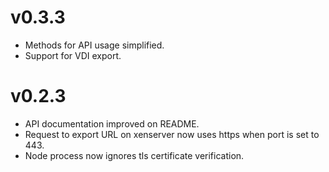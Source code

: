 # v0.3.3
- Methods for API usage simplified.
- Support for VDI export.
# v0.2.3
- API documentation improved on README.
- Request to export URL on xenserver now uses https when port is set to 443.
- Node process now ignores tls certificate verification.
